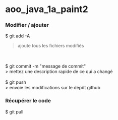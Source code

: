 # aoo_java_1a_paint2

### Modifier / ajouter
$ git add -A
<br/>
> ajoute tous les fichiers modifiés

<br/>
<br/>
$ git commit -m "message de commit"
<br/>
> mettez une description rapide de ce qui a changé

<br/>
<br/>
$ git push
<br/>
> envoie les modifications sur le dépôt github

### Récupérer le code
$ git pull 

